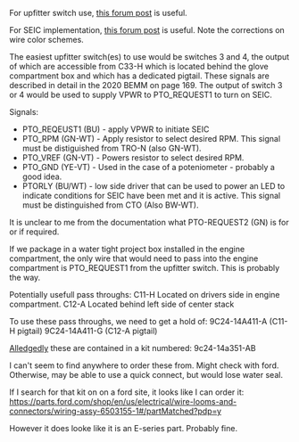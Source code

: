 For upfitter switch use, [this forum post](https://www.fordtransitusaforum.com/threads/upfitter-switches-third-party-high-power-mode-charger-remote-on-off.86377/) is useful.

For SEIC implementation, [this forum post](https://www.fordtransitusaforum.com/threads/2020-seic-stationary-elevated-idle-control.89771/) is useful.  Note the corrections on wire color schemes.

The easiest upfitter switch(es) to use would be switches 3 and 4, the output of which are accessible from C33-H which is located behind the glove compartment box and which has a dedicated pigtail.  These signals are described in detail in the 2020 BEMM on page 169.  The output of switch 3 or 4 would be used to supply VPWR to PTO_REQUEST1 to turn on SEIC.


Signals:
* PTO_REQEUST1 (BU) - apply VPWR to initiate SEIC
* PTO_RPM (GN-WT) - Apply resistor to select desired RPM.  This signal must be distiguished from TRO-N (also GN-WT).
* PTO_VREF (GN-VT) - Powers resistor to select desired RPM.
* PTO_GND (YE-VT) - Used in the case of a poteniometer - probably a good idea.
* PTORLY (BU/WT) - low side driver that can be used to power an LED to indicate conditions for SEIC have been met and it is active.  This signal must be distinguished from CTO (Also BW-WT).

It is unclear to me from the documentation what PTO-REQUEST2 (GN) is for or if required.

If we package in a water tight project box installed in the engine compartment, the only wire that would need to pass into the engine compartment is PTO_REQUEST1 from the upfitter switch.  This is probably the way.

Potentially usefull pass throughs:
C11-H Located on drivers side in engine compartment.
C12-A Located behind left side of center stack

To use these pass throughs, we need to get a hold of:
9C24-14A411-A (C11-H pigtail)
9C24-14A411-G (C12-A pigtail)

[Alledgedly](https://www.fordtransitusaforum.com/threads/part-numbers-for-plugging-into-the-c11-h-and-c12-a-connectors.51209/post-665025) these are contained in a kit numbered: 9c24-14a351-AB

I can't seem to find anywhere to order these from.  Might check with ford.  Otherwise, may be able to use a quick connect, but would lose water seal.

If I search for that kit on on a ford site, it looks like I can order it:
https://parts.ford.com/shop/en/us/electrical/wire-looms-and-connectors/wiring-assy-6503155-1#/partMatched?pdp=y

However it does looke like it is an E-series part.  Probably fine.